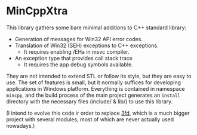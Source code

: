 # MinCppXtra

This library gathers some bare minimal additions to C++ standard library:

* Generation of messages for Win32 API error codes.
* Translation of Win32 (SEH) exceptions to C++ exceptions.
	* It requires enabling /EHa in msvc compiler.
* An exception type that provides call stack trace
	* It requires the app debug symbols available.

They are not intended to extend STL or follow its style, but they are easy to use.
The set of features is small, but it normally suffices for developing applications in Windows platform.
Everything is contained in namespace `mincpp`, and the build process of the main project generates an `install` directory with the necessary files (include/ & lib/) to use this library.

(I intend to evolve this code ir order to replace [3fd](https://github.com/faburaya/3fd),
which is a much bigger project with several modules, most of which are never actually
used nowadays.)
